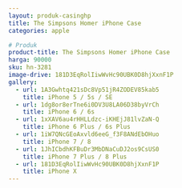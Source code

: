 ```yaml
---
layout: produk-casinghp
title: The Simpsons Homer iPhone Case
categories: apple

# Produk
product-title: The Simpsons Homer iPhone Case
harga: 90000
sku: hn-3281
image-drive: 181D3EqRolIiwWvHc90UBK0D8hjXxnF1P
gallery:
  - url: 1A3Gwhtq421sDc8Vp51jR4ZODEV85kab5
    title: iPhone 5 / 5s / SE
  - url: 1dg8or8erTne6i0DV3U8LA06D38byVrCh
    title: iPhone 6 / 6s
  - url: 1xXAV6au4rHHLLdzc-iKHEjJ81lvZaN-Q
    title: iPhone 6 Plus / 6s Plus
  - url: 1iW7QNcGEoAxvld6eeG_f3F8ANdEbOHuo
    title: iPhone 7 / 8
  - url: 1JhICbdhKFBuDr3MbDNaCuDJ2os9CsUS0
    title: iPhone 7 Plus / 8 Plus
  - url: 181D3EqRolIiwWvHc90UBK0D8hjXxnF1P
    title: iPhone X
---
```

